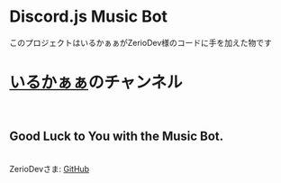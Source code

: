 # Discord.js Music Bot
このプロジェクトはいるかぁぁがZerioDev様のコードに手を加えた物です<br>
<h1><a href=https://www.youtube.com/channel/UCO_s3V8FHioTQRBvJB0wsOQ">いるかぁぁ</a>のチャンネル</h1>
<br>
<h2>Good Luck to You with the Music Bot.</h2>
<br>
ZerioDevさま: <a href="https://github.com/ZerioDev">GitHub</a>
<br>


